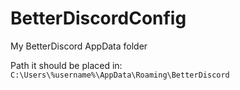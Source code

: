 # BetterDiscordConfig
My BetterDiscord AppData folder

Path it should be placed in:
`C:\Users\%username%\AppData\Roaming\BetterDiscord`
